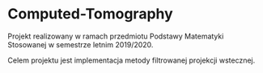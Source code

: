 # Computed-Tomography
Projekt realizowany w ramach przedmiotu Podstawy Matematyki Stosowanej w semestrze letnim 2019/2020.

Celem projektu jest implementacja metody filtrowanej projekcji wstecznej.
